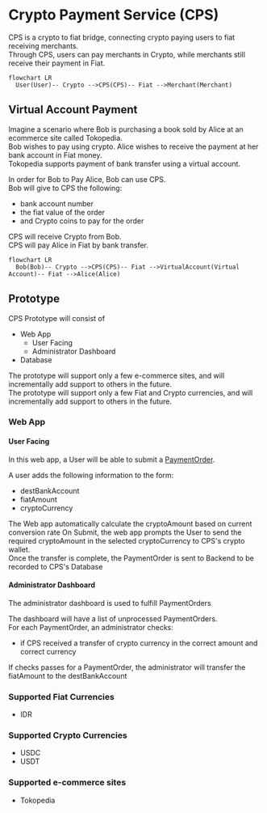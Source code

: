 # Crypto Payment Service (CPS)
CPS is a crypto to fiat bridge, connecting crypto paying users to fiat receiving merchants.  
Through CPS, users can pay merchants in Crypto, while merchants still receive their payment in Fiat.  

```mermaid
flowchart LR
  User(User)-- Crypto -->CPS(CPS)-- Fiat -->Merchant(Merchant)
```

## Virtual Account Payment
Imagine a scenario where Bob is purchasing a book sold by Alice at an ecommerce site called Tokopedia.  
Bob wishes to pay using crypto. Alice wishes to receive the payment at her bank account in Fiat money.  
Tokopedia supports payment of bank transfer using a virtual account.  

In order for Bob to Pay Alice, Bob can use CPS.  
Bob will give to CPS the following:
- bank account number
- the fiat value of the order
- and Crypto coins to pay for the order

CPS will receive Crypto from Bob.  
CPS will pay Alice in Fiat by bank transfer.  

```mermaid
flowchart LR
  Bob(Bob)-- Crypto -->CPS(CPS)-- Fiat -->VirtualAccount(Virtual Account)-- Fiat -->Alice(Alice)  
```

## Prototype
CPS Prototype will consist of
- Web App
  - User Facing
  - Administrator Dashboard
- Database

The prototype will support only a few e-commerce sites, and will incrementally add support to others in the future.  
The prototype will support only a few Fiat and Crypto currencies, and will incrementally add support to others in the future.  

### Web App

#### User Facing
In this web app, a User will be able to submit a [PaymentOrder](./data-types#paymentorder).  

A user adds the following information to the form:
- destBankAccount
- fiatAmount
- cryptoCurrency

The Web app automatically calculate the cryptoAmount based on current conversion rate 
On Submit, the web app prompts the User to send the required cryptoAmount in the selected cryptoCurrency to CPS's crypto wallet.  
Once the transfer is complete, the PaymentOrder is sent to Backend to be recorded to CPS's Database


#### Administrator Dashboard
The administrator dashboard is used to fulfill PaymentOrders

The dashboard will have a list of unprocessed PaymentOrders.  
For each PaymentOrder, an administrator checks:  
- if CPS received a transfer of crypto currency in the correct amount and correct currency  

If checks passes for a PaymentOrder, the administrator will transfer the fiatAmount to the destBankAccount  

### Supported Fiat Currencies
- IDR

### Supported Crypto Currencies
- USDC
- USDT

### Supported e-commerce sites
- Tokopedia

